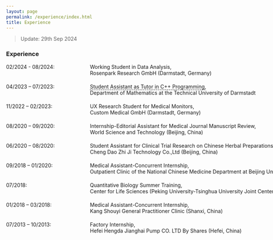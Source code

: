```yaml
---
layout: page
permalink: /experience/index.html
title: Experience
---
```


> Update: 29th Sep 2024

### Experience

<dl>
  <dt style="width: 220px; float: left;">02/2024 - 08/2024:</dt>
  <dd style="margin-left: 230px; white-space: nowrap; margin-bottom: 20px;">Working Student in Data Analysis,<br>Rosenpark Research GmbH (Darmstadt, Germany)</dd>
  
  <dt style="width: 220px; float: left;">04/2023 – 07/2023:</dt>
  <dd style="margin-left: 230px; white-space: nowrap; margin-bottom: 20px;"><a href="http://zkManuel0123.github.io/file/ArbeitszeugnisvonstudentischeHilfskraft.pdf" class="underline-effect" target="_blank">Student Assistant as Tutor in C++ Programming</a>,
  <br>Department of Mathematics at the Technical University of Darmstadt</dd>

  <dt style="width: 220px; float: left;">11/2022 – 02/2023:</dt>
  <dd style="margin-left: 230px; white-space: nowrap; margin-bottom: 20px;">UX Research Student for Medical Monitors,
  <br>Custom Medical GmbH (Darmstadt, Germany)</dd>

  <dt style="width: 220px; float: left;">08/2020 – 09/2020:</dt>
  <dd style="margin-left: 230px; white-space: nowrap; margin-bottom: 20px;">Internship-Editorial Assistant for Medical Journal Manuscript Review,
  <br>World Science and Technology (Beijing, China)</dd>

  <dt style="width: 220px; float: left;">06/2020 – 08/2020:</dt>
  <dd style="margin-left: 230px; white-space: nowrap; margin-bottom: 20px;">Student Assistant for Clinical Trial Research on Chinese Herbal Preparations,
  <br>Cheng Dao Zhi Ji Technology Co.,Ltd (Beijing, China)</dd>

  <dt style="width: 220px; float: left;">09/2018 – 01/2020:</dt>
  <dd style="margin-left: 230px; white-space: nowrap; margin-bottom: 20px;">Medical Assistant-Concurrent Internship,
  <br>Outpatient Clinic of the National Chinese Medicine Department at Beijing University of Chinese Medicine (Beijing, China)</dd>

  <dt style="width: 220px; float: left;">07/2018:</dt>
  <dd style="margin-left: 230px; white-space: nowrap; margin-bottom: 20px;">Quantitative Biology Summer Training,
  <br>Center for Life Sciences (Peking University-Tsinghua University Joint Center)</dd>

  <dt style="width: 220px; float: left;">01/2018 – 03/2018:</dt>
  <dd style="margin-left: 230px; white-space: nowrap; margin-bottom: 20px;">Medical Assistant-Concurrent Internship,
  <br>Kang Shouyi General Practitioner Clinic (Shanxi, China)</dd>

  <dt style="width: 220px; float: left;">07/2013 – 10/2013:</dt>
  <dd style="margin-left: 230px; white-space: nowrap; margin-bottom: 20px;">Factory Internship,
  <br>Hefei Hengda Jianghai Pump CO. LTD By Shares (Hefei, China)
  </dd>
</dl>

<style>
  .underline-effect {
    text-decoration: none;
    border-bottom: 1px dashed black;
  }
  .underline-effect:hover {
    border-bottom: 1px solid black;
  }
</style>
<!-- <p style="font-size: 0.8em; text-align: left;">
  More details about my experience are shared on the <a href="https://www.linkedin.com/in/kai-zhao-manuel0123/" target="_blank">LinkedIn</a> page.
</p> -->


